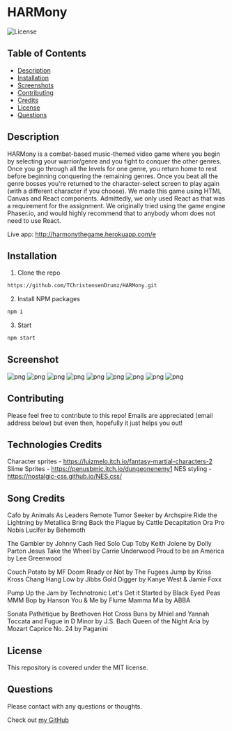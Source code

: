 # **HARMony**

![License](https://img.shields.io/badge/MIT-license-purple)


## **Table of Contents**

* [Description](#Description)
* [Installation](#Installation)
* [Screenshots](#Screenshots)
* [Contributing](#Contributing)
* [Credits](#Credits)
* [License](#License)
* [Questions](#Questions)


## **Description**

HARMony is a combat-based music-themed video game where you begin by selecting your warrior/genre and you fight to conquer the other genres. Once you go through all the levels for one genre, you return home to rest before beginning conquering the remaining genres.  Once you beat all the genre bosses you're returned to the character-select screen to play again (with a different character if you choose).  We made this game using HTML Canvas and React components. Admittedly, we only used React as that was a requirement for the assignment.  We originally tried using the game engine Phaser.io, and would highly recommend that to anybody whom does not need to use React. 

Live app: http://harmonythegame.herokuapp.com/e


## **Installation**

1. Clone the repo
```sh
https://github.com/TChristensenDrumz/HARMony.git
```

2. Install NPM packages
```sh
npm i
```

3. Start
```sh
npm start
```


## **Screenshot**
![png](./client/assets/ss0.png)
![png](./client/assets/ss1.png)
![png](./client/assets/ss2.png)
![png](./client/assets/ss3.png)
![png](./client/assets/ss4.png)
![png](./client/assets/ss5.png)
![png](./client/assets/ss6.png)
![png](./client/assets/ss7.png)
![png](./client/assets/ss8.png)


## **Contributing**

Please feel free to contribute to this repo! Emails are appreciated (email address below) but even then, hopefully it just helps you out!


## **Technologies Credits**

Character sprites - https://luizmelo.itch.io/fantasy-martial-characters-2
Slime Sprites - https://penusbmic.itch.io/dungeonenemy1 
NES styling - https://nostalgic-css.github.io/NES.css/


## **Song Credits**

Cafo by Animals As Leaders
Remote Tumor Seeker by Archspire
Ride the Lightning by Metallica
Bring Back the Plague by Cattle Decapitation
Ora Pro Nobis Lucifer by Behemoth

The Gambler by Johnny Cash
Red Solo Cup Toby Keith
Jolene by Dolly Parton
Jesus Take the Wheel by Carrie Underwood
Proud to be an America by Lee Greenwood

Couch Potato by MF Doom
Ready or Not by The Fugees
Jump by Kriss Kross
Chang Hang Low by Jibbs
Gold Digger by Kanye West & Jamie Foxx

Pump Up the Jam by Technotronic
Let's Get it Started by Black Eyed Peas
MMM Bop by Hanson
You & Me by Flume
Mamma Mia by ABBA

Sonata Pathétique by Beethoven
Hot Cross Buns by Mhiel and Yannah
Toccata and Fugue in D Minor by J.S. Bach
Queen of the Night Aria by Mozart
Caprice No. 24 by Paganini


## **License**

This repository is covered under the MIT license. 


## **Questions**
Please contact with any questions or thoughts.

Check out [my GitHub](https://github.com/AWSiegfried)
